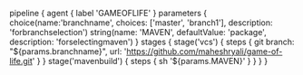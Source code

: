 pipeline {
    agent { label 'GAMEOFLIFE' }
    parameters {
        choice(name:'branchname', choices: ['master', 'branch1'], description: 'forbranchselection')
        string(name: 'MAVEN', defaultValue: 'package', description: 'forselectingmaven')
    }
    stages {
        stage('vcs') {
            steps {
            git branch: "${params.branchname}",
                   url: 'https://github.com/maheshryali/game-of-life.git'
                   }
        }
        stage('mavenbuild') {
            steps {
            sh '${params.MAVEN}'
            }
        }
    }
}